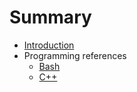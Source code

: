 # Summary

* [Introduction](README.md)
* Programming references
  * [Bash](programming/bash_reference.md)
  * [C++](programming/c++_reference.md)


